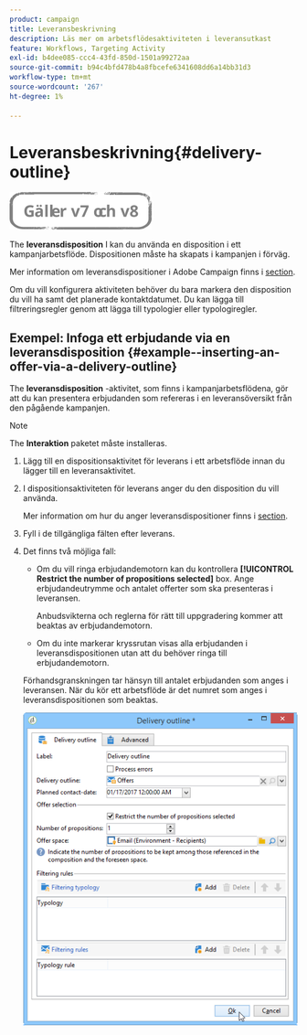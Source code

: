 ```yaml
---
product: campaign
title: Leveransbeskrivning
description: Läs mer om arbetsflödesaktiviteten i leveransutkast
feature: Workflows, Targeting Activity
exl-id: b4dee085-ccc4-43fd-850d-1501a99272aa
source-git-commit: b94c4bfd478b4a8fbcefe6341608dd6a14bb31d3
workflow-type: tm+mt
source-wordcount: '267'
ht-degree: 1%

---
```


# Leveransbeskrivning{#delivery-outline}

![](../../assets/common.svg)

The **leveransdisposition** I kan du använda en disposition i ett kampanjarbetsflöde. Dispositionen måste ha skapats i kampanjen i förväg.

Mer information om leveransdispositioner i Adobe Campaign finns i [section](../../campaign/using/marketing-campaign-deliveries.md#associating-and-structuring-resources-linked-via-a-delivery-outline).

Om du vill konfigurera aktiviteten behöver du bara markera den disposition du vill ha samt det planerade kontaktdatumet. Du kan lägga till filtreringsregler genom att lägga till typologier eller typologiregler.

## Exempel: Infoga ett erbjudande via en leveransdisposition {#example--inserting-an-offer-via-a-delivery-outline}

The **leveransdisposition** -aktivitet, som finns i kampanjarbetsflödena, gör att du kan presentera erbjudanden som refereras i en leveransöversikt från den pågående kampanjen.

>[!NOTE]
>
>The **Interaktion** paketet måste installeras.

1. Lägg till en dispositionsaktivitet för leverans i ett arbetsflöde innan du lägger till en leveransaktivitet.
1. I dispositionsaktiviteten för leverans anger du den disposition du vill använda.

   Mer information om hur du anger leveransdispositioner finns i [section](../../campaign/using/marketing-campaign-deliveries.md#associating-and-structuring-resources-linked-via-a-delivery-outline).

1. Fyll i de tillgängliga fälten efter leverans.
1. Det finns två möjliga fall:

   * Om du vill ringa erbjudandemotorn kan du kontrollera **[!UICONTROL Restrict the number of propositions selected]** box. Ange erbjudandeutrymme och antalet offerter som ska presenteras i leveransen.

      Anbudsvikterna och reglerna för rätt till uppgradering kommer att beaktas av erbjudandemotorn.

   * Om du inte markerar kryssrutan visas alla erbjudanden i leveransdispositionen utan att du behöver ringa till erbjudandemotorn.

   Förhandsgranskningen tar hänsyn till antalet erbjudanden som anges i leveransen. När du kör ett arbetsflöde är det numret som anges i leveransdispositionen som beaktas.

   ![](assets/int_compo_offre_wf1.png)
